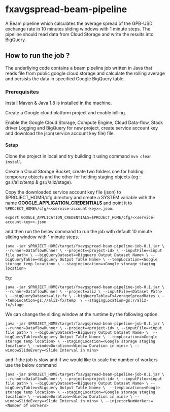 # fxavgspread-beam-pipeline
A Beam pipeline which calculates the average spread of the GPB-USD exchange rate in 10 minutes sliding windows with 1 minute steps. The pipeline should read data from Cloud Storage and write the results into BigQuery.


## How to run the job ?

The underliying code contains a beam pipeline job written in Java that reads file from public google cloud storage and calculate the rolling average and persists the data in specified Google BigQuery table. 


### Prerequisites

Install Maven & Java 1.8 is installed in the machine.

Create a Google cloud platform project and enable billing. 

Enable the Google Cloud Storage, Compute Engine, Cloud Data-flow, Stack driver Logging and BigQuery for new project, create service account key and download the json(service account key file)  file.


#### Setup

Clone the project in local and try building it using command `mvn clean install`.

Create a Cloud Storage Bucket, create two folders one for holding temporary objects and the other for holding staging objects (eg : gs://aliz/temp & gs://aliz/stage).

Copy the downloaded service account key file (json) to $PROJECT_HOMR/cfg directory and create a SYSTEM variable with the name **GOOGLE_APPLICATION_CREDENTIALS** and point it to `%PROJECT_HOME%/cfg/<<service-account-key>>.json`.

`export GOOGLE_APPLICATION_CREDENTIALS=$PROJECT_HOME/cfg/<<service-account-key>>.json`

and then run the below command to run the job with default 10 minute sliding window with 1 minute steps.

`java -jar $PROJECT_HOME/target/fxavgspread-beam-pipeline-job-0.1.jar \
                                   --runner=DataflowRunner \
                                   --project=<project-id> \
                                   --inputFile=<input file path> \
                                   --bigQueryDataset=<Bigquery Output Dataset Name> \
                                   --bigQueryTable=<Bigquery Output Table Name> \
                                   --tempLocation=<Google storage temp location> \
                                   --stagingLocation=<Google storage staging location>`      
  
    
Eg:

`java -jar $PROJECT_HOME/target/fxavgspread-beam-pipeline-job-0.1.jar \
                              --runner=DataflowRunner \
                              --project=aliz \
                              --inputFile=<Dataset Path> \
                              --bigQueryDataset=aliz-fx \
                              --bigQueryTable=FxAverageSpreadRates \
                              --tempLocation=gs://aliz-fx/temp  \
                              --stagingLocation=gs://aliz-fx/stage`


We can change the sliding window at the runtime by the following option.

`java -jar $PROJECT_HOME/target/fxavgspread-beam-pipeline-job-0.1.jar \
                              --runner=DataflowRunner \
                              --project=<project-id> \
                              --inputFile=<input file path> \
                              --bigQueryDataset=<Bigquery Output Dataset Name> \ 
                              --bigQueryTable=<Bigquery Output Table Name> \
                              --tempLocation=<Google storage temp location> \
                              --stagingLocation=<Google storage staging location> \
                              --windowDuration=<Window Duration in mins> \
                              --windowSlideEvery=<Slide Interval in mins>`  

and if the job is slow and if we would like to scale the number of workers use the below command

`java -jar $PROJECT_HOME/target/fxavgspread-beam-pipeline-job-0.1.jar \
                              --runner=DataflowRunner \
                              --project=<project-id> \
                              --inputFile=<input file path> \
                              --bigQueryDataset=<Bigquery Output Dataset Name> \
                              --bigQueryTable=<Bigquery Output Table Name> \ 
                              --tempLocation=<Google storage temp location> \
                              --stagingLocation=<Google storage staging location> \
                              --windowDuration=<Window Duration in mins> \
                              --windowSlideEvery=<Slide Interval in mins> \
                              --injectorNumWorkers=<Number of workers>`  

    
    
  
